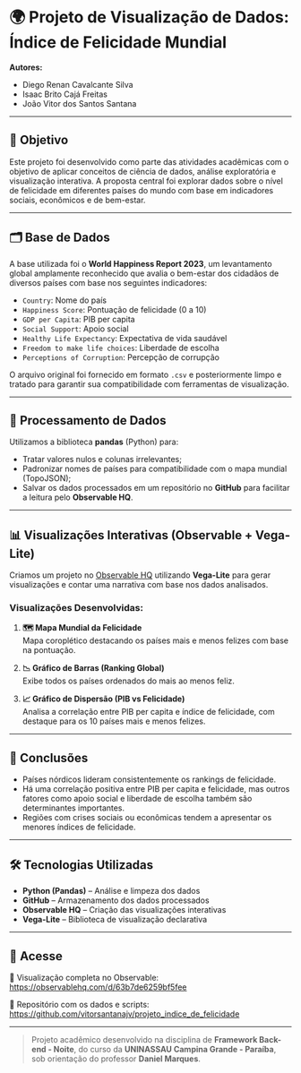 # 🌍 Projeto de Visualização de Dados: Índice de Felicidade Mundial

**Autores:**  
- Diego Renan Cavalcante Silva  
- Isaac Brito Cajá Freitas  
- João Vitor dos Santos Santana

---

## 🎯 Objetivo

Este projeto foi desenvolvido como parte das atividades acadêmicas com o objetivo de aplicar conceitos de ciência de dados, análise exploratória e visualização interativa. A proposta central foi explorar dados sobre o nível de felicidade em diferentes países do mundo com base em indicadores sociais, econômicos e de bem-estar.

---

## 🗂️ Base de Dados

A base utilizada foi o **World Happiness Report 2023**, um levantamento global amplamente reconhecido que avalia o bem-estar dos cidadãos de diversos países com base nos seguintes indicadores:

- `Country`: Nome do país  
- `Happiness Score`: Pontuação de felicidade (0 a 10)  
- `GDP per Capita`: PIB per capita  
- `Social Support`: Apoio social  
- `Healthy Life Expectancy`: Expectativa de vida saudável  
- `Freedom to make life choices`: Liberdade de escolha  
- `Perceptions of Corruption`: Percepção de corrupção  

O arquivo original foi fornecido em formato `.csv` e posteriormente limpo e tratado para garantir sua compatibilidade com ferramentas de visualização.

---

## 🧹 Processamento de Dados

Utilizamos a biblioteca **pandas** (Python) para:

- Tratar valores nulos e colunas irrelevantes;
- Padronizar nomes de países para compatibilidade com o mapa mundial (TopoJSON);
- Salvar os dados processados em um repositório no **GitHub** para facilitar a leitura pelo **Observable HQ**.

---

## 📊 Visualizações Interativas (Observable + Vega-Lite)

Criamos um projeto no [Observable HQ](https://observablehq.com) utilizando **Vega-Lite** para gerar visualizações e contar uma narrativa com base nos dados analisados.

### Visualizações Desenvolvidas:

1. **🗺️ Mapa Mundial da Felicidade**  
   Mapa coroplético destacando os países mais e menos felizes com base na pontuação.

2. **📉 Gráfico de Barras (Ranking Global)**  
   Exibe todos os países ordenados do mais ao menos feliz.

3. **📈 Gráfico de Dispersão (PIB vs Felicidade)**  
   Analisa a correlação entre PIB per capita e índice de felicidade, com destaque para os 10 países mais e menos felizes.

---

## 🧠 Conclusões

- Países nórdicos lideram consistentemente os rankings de felicidade.
- Há uma correlação positiva entre PIB per capita e felicidade, mas outros fatores como apoio social e liberdade de escolha também são determinantes importantes.
- Regiões com crises sociais ou econômicas tendem a apresentar os menores índices de felicidade.

---

## 🛠️ Tecnologias Utilizadas

- **Python (Pandas)** – Análise e limpeza dos dados  
- **GitHub** – Armazenamento dos dados processados  
- **Observable HQ** – Criação das visualizações interativas  
- **Vega-Lite** – Biblioteca de visualização declarativa

---

## 📎 Acesse

🔗 Visualização completa no Observable: https://observablehq.com/d/63b7de6259bf5fee 

📁 Repositório com os dados e scripts: https://github.com/vitorsantanajv/projeto_indice_de_felicidade

---

> Projeto acadêmico desenvolvido na disciplina de **Framework Back-end - Noite**, do curso da **UNINASSAU Campina Grande - Paraíba**, sob orientação do professor **Daniel Marques**.

